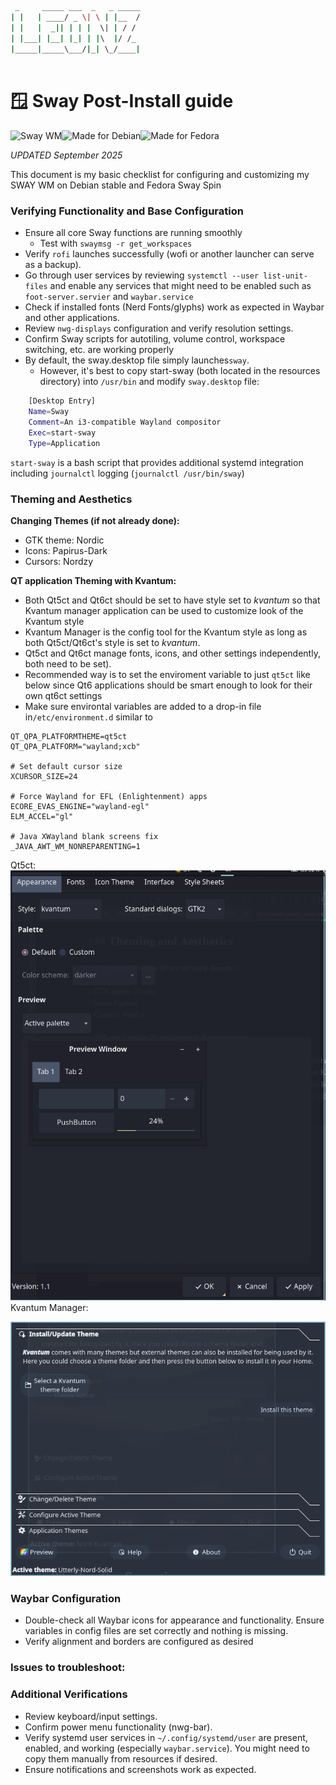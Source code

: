 ```bash
 _     _____ ___  _   _ _____
| |   | ____/ _ \| \ | |__  /
| |   |  _|| | | |  \| | / / 
| |___| |__| |_| | |\  |/ /_ 
|_____|_____\___/|_| \_/____|
                             
```                                                    

# 🪟 Sway Post-Install guide
![Sway WM](https://img.shields.io/badge/Window%20Manager-Sway-45A049?style=for-the-badge&logo=sway&logoColor=white)![Made for Debian](https://img.shields.io/badge/Made%20for-Debian-A81D33?style=for-the-badge&logo=debian&logoColor=white)![Made for Fedora](https://img.shields.io/badge/Made%20for-Fedora-294172?style=for-the-badge&logo=fedora&logoColor=white)

_UPDATED September 2025_

This document is my basic checklist for configuring and customizing my SWAY WM on Debian stable and Fedora Sway Spin

### Verifying Functionality and Base Configuration

* Ensure all core Sway functions are running smoothly
	- Test with `swaymsg -r get_workspaces` 
* Verify `rofi` launches successfully (wofi or another launcher can serve as a backup).
* Go through user services by reviewing `systemctl --user list-unit-files` and enable any services that might need to be enabled such as  `foot-server.servier` and `waybar.service`
* Check if installed fonts (Nerd Fonts/glyphs) work as expected in Waybar and other applications.
* Review `nwg-displays` configuration and verify resolution settings.
* Confirm Sway scripts for autotiling, volume control, workspace switching, etc. are working properly
* By default, the sway.desktop file simply launches`sway`. 
	- However, it's best to copy start-sway (both located in the resources directory) into `/usr/bin` and modify `sway.desktop` file:
```bash
	[Desktop Entry]
	Name=Sway
	Comment=An i3-compatible Wayland compositor
	Exec=start-sway
	Type=Application
```
`start-sway` is a bash script that provides additional systemd integration including `journalctl` logging (`journalctl /usr/bin/sway`)	

### Theming and Aesthetics

**Changing Themes (if not already done):**

* GTK theme: Nordic
* Icons: Papirus-Dark
* Cursors: Nordzy

**QT application Theming with Kvantum:**

* Both Qt5ct and Qt6ct should be set to have style set to _kvantum_ so that Kvantum manager application can be used to customize look of the Kvantum style
* Kvantum Manager is the config tool for the Kvantum style as long as both Qt5ct/Qt6ct's style is set to _kvantum_.
* Qt5ct and Qt6ct manage fonts, icons, and other settings independently, both need to be set).
* Recommended way is to set the enviroment variable to just `qt5ct` like below since Qt6 applications should be smart enough to look for their own qt6ct settings
* Make sure environtal variables are added to a drop-in file in`/etc/environment.d` similar to 

```
QT_QPA_PLATFORMTHEME=qt5ct
QT_QPA_PLATFORM="wayland;xcb"

# Set default cursor size
XCURSOR_SIZE=24

# Force Wayland for EFL (Enlightenment) apps
ECORE_EVAS_ENGINE="wayland-egl"
ELM_ACCEL="gl"

# Java XWayland blank screens fix
_JAVA_AWT_WM_NONREPARENTING=1

```

Qt5ct:
![qt5ct.png](./assets/qt5ct.png)
Kvantum Manager:

![kvantum.png](./assets/kvantum.png)

### Waybar Configuration

* Double-check all Waybar icons for appearance and functionality. Ensure variables in config files are set correctly and nothing is missing.
* Verify alignment and borders are configured as desired

### Issues to troubleshoot:

### Additional Verifications
* Review keyboard/input settings.
* Confirm power menu functionality (nwg-bar).
* Verify systemd user services in `~/.config/systemd/user` are present, enabled, and working (especially `waybar.service`). You might need to copy them manually from resources if desired.
* Ensure notifications and screenshots work as expected.
